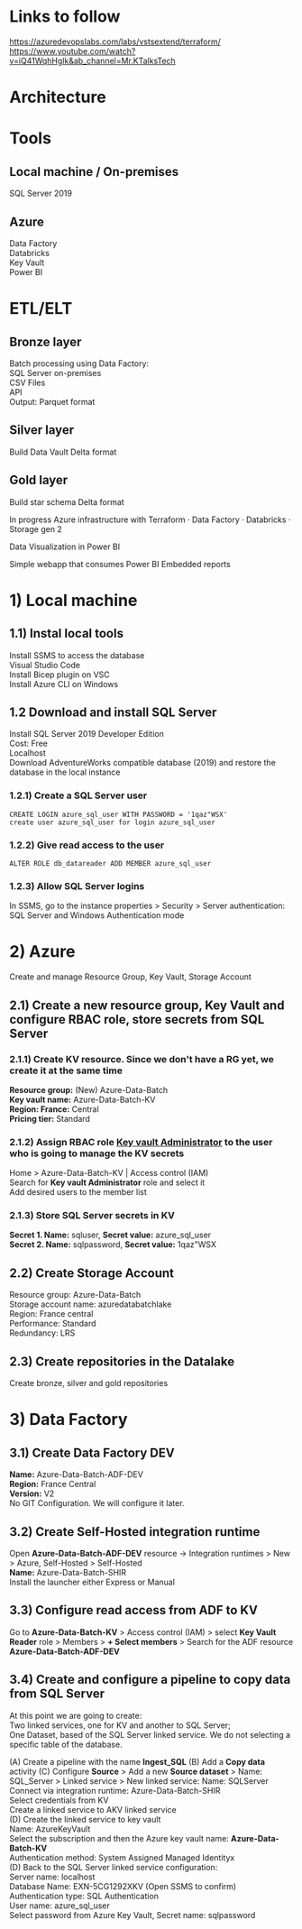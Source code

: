 # Links to follow
https://azuredevopslabs.com/labs/vstsextend/terraform/     
https://www.youtube.com/watch?v=iQ41WqhHglk&ab_channel=Mr.KTalksTech

# Architecture

# Tools
## Local machine / On-premises
SQL Server 2019     

## Azure
Data Factory     
Databricks     
Key Vault     
Power BI

# ETL/ELT
## Bronze layer
Batch processing using Data Factory:     
SQL Server on-premises     
CSV Files     
API     
Output: Parquet format     

## Silver layer
Build Data Vault
Delta format

## Gold layer
Build star schema
Delta format

In progress
Azure infrastructure with Terraform
·        Data Factory
·        Databricks
·        Storage gen 2

Data Visualization in Power BI

Simple webapp that consumes Power BI Embedded reports

 

# 1) Local machine

## 1.1) Instal local tools
Install SSMS to access the database     
Visual Studio Code     
Install Bicep plugin on VSC     
Install Azure CLI on Windows     

## 1.2 Download and install SQL Server
Install SQL Server 2019 Developer Edition     
     Cost: Free     
     Localhost     
Download AdventureWorks compatible database (2019) and restore the database in the local instance    

### 1.2.1) Create a SQL Server user

```
CREATE LOGIN azure_sql_user WITH PASSWORD = '1qaz"WSX'
create user azure_sql_user for login azure_sql_user
```

### 1.2.2) Give read access to the user

```
ALTER ROLE db_datareader ADD MEMBER azure_sql_user
```

### 1.2.3) Allow SQL Server logins

In SSMS, go to the instance properties > Security > Server authentication: SQL Server and Windows Authentication mode

# 2) Azure
Create and manage Resource Group, Key Vault, Storage Account

## 2.1) Create a new resource group, Key Vault and configure RBAC role, store secrets from SQL Server     
     
### 2.1.1) Create KV resource. Since we don't have a RG yet, we create it at the same time     
**Resource group:** (New) Azure-Data-Batch     
**Key vault name:** Azure-Data-Batch-KV    
**Region: France:** Central     
**Pricing tier:** Standard     
     
### 2.1.2) Assign RBAC role <u>Key vault Administrator</u> to the user who is going to manage the KV secrets     
Home > Azure-Data-Batch-KV | Access control (IAM)     
Search for **Key vault Administrator** role and select it     
Add desired users to the member list     

### 2.1.3) Store SQL Server secrets in KV
     
**Secret 1. Name:** sqluser, **Secret value:** azure_sql_user     
**Secret 2. Name:** sqlpassword, **Secret value:** 1qaz"WSX     

## 2.2) Create Storage Account
Resource group: Azure-Data-Batch     
Storage account name: azuredatabatchlake     
Region: France central     
Performance: Standard     
Redundancy: LRS    

## 2.3) Create repositories in the Datalake
Create bronze, silver and gold repositories

# 3) Data Factory

## 3.1) Create Data Factory DEV
**Name:** Azure-Data-Batch-ADF-DEV     
**Region:** France Central     
**Version:** V2     
No GIT Configuration. We will configure it later.

## 3.2) Create Self-Hosted integration runtime

Open **Azure-Data-Batch-ADF-DEV** resource -> Integration runtimes > New > Azure, Self-Hosted > Self-Hosted     
**Name:** Azure-Data-Batch-SHIR     
Install the launcher either Express or Manual

## 3.3) Configure read access from ADF to KV

Go to **Azure-Data-Batch-KV** > Access control (IAM) > select **Key Vault Reader** role > Members > **+ Select members** > Search for the ADF resource **Azure-Data-Batch-ADF-DEV**     

## 3.4) Create and configure a pipeline to copy data from SQL Server

At this point we are going to create:     
Two linked services, one for KV and another to SQL Server;     
One Dataset, based of the SQL Server linked service. We do not selecting a specific table of the database.     
     
(A) Create a pipeline with the name **Ingest_SQL**
(B) Add a **Copy data** activity
(C) Configure **Source** > Add a new **Source dataset** > Name: SQL_Server > Linked service > New linked service:
Name: SQLServer     
Connect via integration runtime: Azure-Data-Batch-SHIR     
Select credentials from KV     
Create a linked service to AKV linked service     
(D) Create the linked service to key vault     
Name: AzureKeyVault     
Select the subscription and then the Azure key vault name: **Azure-Data-Batch-KV**     
Authentication method: System Assigned Managed Identityx     
(D) Back to the SQL Server linked service configuration:     
Server name: localhost     
Database Name: EXN-5CG1292XKV (Open SSMS to confirm)     
Authentication type: SQL Authentication     
User name: azure_sql_user     
Select password from Azure Key Vault, Secret name: sqlpassword     
